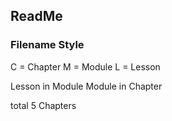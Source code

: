 ## ReadMe

### Filename Style
C = Chapter
M = Module
L = Lesson

Lesson in Module
Module in Chapter

total 5 Chapters
